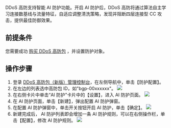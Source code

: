 
DDoS 高防支持智能 AI 防护功能。开启 AI 防护后，DDoS 高防将通过算法自主学习连接数基线与流量特征，自适应调整清洗策略，发现并阻断四层连接型 CC 攻击，提供最佳防御效果。

## 前提条件
您需要成功 [购买 DDoS 高防包](https://cloud.tencent.com/document/product/1021/43894) ，并设置防护对象。

## 操作步骤
1. 登录 [DDoS 高防包（新版）管理控制台](https://console.cloud.tencent.com/ddos/antiddos-native/config/port)，在左侧导航中，单击【防护配置】。
2. 在左边的列表选中高防包 ID，如"bgp-00xxxxxx"。
![](https://main.qcloudimg.com/raw/14cdcd8cde40c25e6b4199f45742e270.png)
3.	在右侧卡片中单击“AI 防护”卡片中的【设置】，进入 AI 防护页面。
![](https://main.qcloudimg.com/raw/4952cfaf8a02b09836e0479572bcae99.png)
3. 在 AI 防护页面，单击【新建】，弹出配置 AI 防护弹窗。
4. 在配置 AI 防护弹窗中，单击开关按钮开启 AI 防护，单击【确定】。
![](https://main.qcloudimg.com/raw/df12173c21955ddd8e4612c940477d0d.png)
5. 新建完成后， AI 防护列表即会增加一条 AI 防护规则，可以在右侧操作栏，单击【配置】，修改 AI 防护规则。
![](https://main.qcloudimg.com/raw/8d981df699c9079641815d7625f02a65.png)
